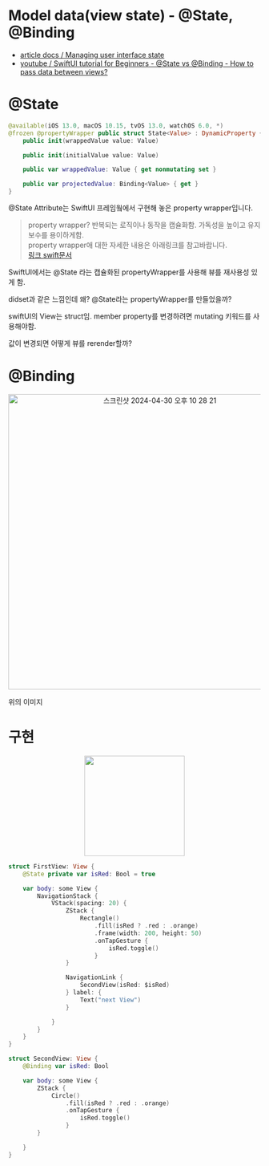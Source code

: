 # Model data(view state) - @State, @Binding

- [article docs / Managing user interface state](https://developer.apple.com/documentation/swiftui/managing-user-interface-state)
- [youtube / SwiftUI tutorial for Beginners - @State vs @Binding - How to pass data between views?](https://www.youtube.com/watch?v=q8nBhtmuKXs)

# @State

```swift
@available(iOS 13.0, macOS 10.15, tvOS 13.0, watchOS 6.0, *)
@frozen @propertyWrapper public struct State<Value> : DynamicProperty {
    public init(wrappedValue value: Value)

    public init(initialValue value: Value)

    public var wrappedValue: Value { get nonmutating set }

    public var projectedValue: Binding<Value> { get }
}
```

@State Attribute는 SwiftUI 프레임웤에서 구현해 놓은 property wrapper입니다.   
> property wrapper? 반복되는 로직이나 동작을 캡슐화함. 가독성을 높이고 유지보수를 용이하게함.   
property wrapper애 대한 자세한 내용은 아래링크를 참고바랍니다.   
[링크 swift문서](https://docs.swift.org/swift-book/documentation/the-swift-programming-language/properties/#Property-Wrappers)  


SwiftUI에서는 @State 라는 캡슐화된 propertyWrapper를 사용해 뷰를 재사용성 있게 함. 

didset과 같은 느낌인데 왜? @State라는 propertyWrapper를 만들었을까?

swiftUI의 View는 struct임. member property를 변경하려면 mutating 키워드를 사용해야함. 

값이 변경되면 어떻게 뷰를 rerender할까?




# @Binding

<p align="center">
  <img width="589" alt="스크린샷 2024-04-30 오후 10 28 21" src="https://github.com/jaehoon9186/study/assets/83233720/c641f7e1-eff2-4adb-b234-0d222e352c1b">
</p>

위의 이미지 


# 구현

<p align="center">
  <img width= "200" src="https://github.com/jaehoon9186/study/assets/83233720/106da572-27f7-42cb-b68b-567f051b0d62">
</p>

```swift
struct FirstView: View {
    @State private var isRed: Bool = true

    var body: some View {
        NavigationStack {
            VStack(spacing: 20) {
                ZStack {
                    Rectangle()
                        .fill(isRed ? .red : .orange)
                        .frame(width: 200, height: 50)
                        .onTapGesture {
                            isRed.toggle()
                        }
                }

                NavigationLink {
                    SecondView(isRed: $isRed)
                } label: {
                    Text("next View")
                }

            }
        }
    }
}

struct SecondView: View {
    @Binding var isRed: Bool

    var body: some View {
        ZStack {
            Circle()
                .fill(isRed ? .red : .orange)
                .onTapGesture {
                    isRed.toggle()
                }
        }

    }
}
```
